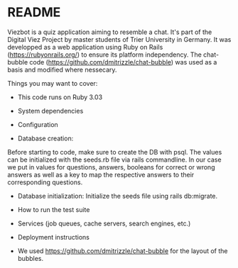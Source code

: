 # README

Viezbot is a quiz application aiming to resemble a chat. It's part of the Digital Viez Project by master students of Trier University in Germany.
It was developped as a web application using Ruby on Rails (https://rubyonrails.org/) to ensure its platform independency. The chat-bubble code (https://github.com/dmitrizzle/chat-bubble) was used as a basis and modified where nessecary. 

Things you may want to cover:

* This code runs on Ruby 3.03

* System dependencies

* Configuration

* Database creation:

Before starting to code, make sure to create the DB with psql. 
The values can be initialized with the seeds.rb file via rails commandline.
In our case we put in values for questions, answers, booleans for correct 
or wrong answers as well as a key to map the respective answers to their corresponding questions.


* Database initialization:
Initialize the seeds file using rails db:migrate.

* How to run the test suite

* Services (job queues, cache servers, search engines, etc.)

* Deployment instructions

* We used https://github.com/dmitrizzle/chat-bubble for the layout of the bubbles.
